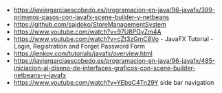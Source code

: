 - https://javiergarciaescobedo.es/programacion-en-java/96-javafx/399-primeros-pasos-con-javafx-scene-builder-y-netbeans
- https://github.com/sajdoko/StoreManagementSystem
- https://www.youtube.com/watch?v=97U8PGyZm4A
- https://www.youtube.com/watch?v=cZt3zGmC8Vo - JavaFX Tutorial - Login, Registration and Forget Password Form
- https://jenkov.com/tutorials/javafx/overview.html
- https://javiergarciaescobedo.es/programacion-en-java/96-javafx/485-iniciacion-al-diseno-de-interfaces-graficos-con-scene-builder-netbeans-y-javafx
- https://www.youtube.com/watch?v=YEbqC4Tn29Y side bar navigation
